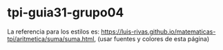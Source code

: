 # tpi-guia31-grupo04
La referencia para los estilos es: https://luis-rivas.github.io/matematicas-tpi/aritmetica/suma/suma.html, (usar fuentes y colores de esta página)
